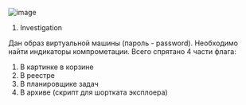 ![image](https://github.com/user-attachments/assets/c56455a4-0301-49e1-be0f-dcb6b24b3b52)

1. Investigation

Дан образ виртуальной машины (пароль - password). Необходимо найти индикаторы компрометации.
Всего спрятано 4 части флага:
1. В картинке в корзине
2. В реестре
3. В планировщике задач
4. В архиве (скрипт для шортката эксплоера)
